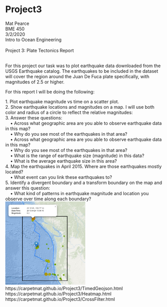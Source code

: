 # Project3
Mat Pearce<br>
BME 450<br>
3/2/2020<br>
Intro to Ocean Engineering<br>
<br>
Project 3: Plate Tectonics Report<br>
<br>
<p>
For this project our task was to plot earthquake data downloaded from the USGS Earthquake catalog. The earthquakes to be included in the dataset will cover the region around the Juan De Fuca plate specifically, with magnitudes of 2.5 or higher.
</p>
<p>
For this report I will be doing the following:
</p>
1. Plot earthquake magnitude vs time on a scatter plot.<br>
2. Show earthquake locations and magnitudes on a map. I will use both color and radius of a circle to reflect the relative magnitudes:<br>
3. Answer these questions:<br>
&nbsp;&nbsp;&nbsp;&nbsp;• Across what geographic area are you able to observe earthquake data in this map?<br>
&nbsp;&nbsp;&nbsp;&nbsp;• Why do you see most of the earthquakes in that area?<br>
&nbsp;&nbsp;&nbsp;&nbsp;• Across what geographic area are you able to observe earthquake data in this map?<br>
&nbsp;&nbsp;&nbsp;&nbsp;• Why do you see most of the earthquakes in that area?<br>
&nbsp;&nbsp;&nbsp;&nbsp;• What is the range of earthquake size (magnitude) in this data?<br>
&nbsp;&nbsp;&nbsp;&nbsp;• What is the average earthquake size in this area?<br>
4. Map the earthquakes in April 2015. Where are those earthquakes mostly located?<br>
&nbsp;&nbsp;&nbsp;&nbsp;• What event can you link these earthquakes to?<br>
5. Identify a divergent boundary and a transform boundary on the map and answer this question:<br>
&nbsp;&nbsp;&nbsp;&nbsp;• What kind of patterns in earthquake magnitude and location you observe over time along each boundary?<br>


<img width="50%" height="50%" alt="Did it work?" src=Images/2015_04.PNG>
https://carpetmat.github.io/Project3/TimedGeojson.html<br>
https://carpetmat.github.io/Project3/Heatmap.html<br>
https://carpetmat.github.io/Project3/CrossFilter.html<br>
